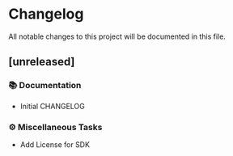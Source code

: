 # Changelog

All notable changes to this project will be documented in this file.

## [unreleased]

### 📚 Documentation

- Initial CHANGELOG

### ⚙️ Miscellaneous Tasks

- Add License for SDK

<!-- generated by git-cliff -->
